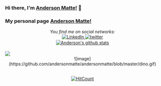 ### Hi there, I'm [Anderson Matte!](https://www.linkedin.com/in/andersonmatte/) 👋 </br>
### My personal page [Anderson Matte!](https://andersonmatte.github.io/)
<div align="center">
   <i>You find me on social networks:</i><br>
   <a href="https://www.linkedin.com/in/andersonmatte/" target="_blank">
      <img src="https://img.shields.io/badge/LinkedIn-%230077B5.svg?&style=flat-square&logo=linkedin&logoColor=white" alt="LinkedIn">
   </a>
   <a href="https://twitter.com/anderson_matte" target="_blank">
      <img src="https://img.shields.io/badge/twitter-blue?&style=flat-square&logo=twitter&logoColor=white" alt="twitter">
   </a>
</div>

<div align="center">
   <a href="https://github.com/andersonmatte/Xamarin.Forms.NeoControls">
      <img align="center" src="https://github-readme-stats.anuraghazra1.vercel.app/api?username=andersonmatte&show_icons=true&line_height=27" alt="Anderson's github stats" />
   </a>
</div>
   
<br/>

<a href="https://github.com/andersonmatte/Xamarin.Forms.NeoControls">
   <img align="center" src="https://github-readme-stats-anuraghazra1.vercel.app/api/top-langs/?username=andersonmatte&langs_count=10" />
</a>

<div align="center">
![image](https://github.com/andersonmatte/andersonmatte/blob/master/dino.gif)
</div>
 
<br />

<div align="center">
   
   [![HitCount](http://hits.dwyl.com/andersonmatte/andersonmatte.svg)](http://hits.dwyl.com/andersonmatte/andersonmatte)

</div>
